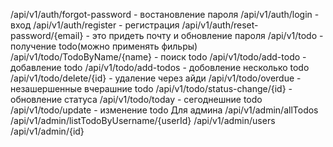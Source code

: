 /api/v1/auth/forgot-password - востановление пароля
/api/v1/auth/login - вход
/api/v1/auth/register - регистрация
/api/v1/auth/reset-password/{email} - это придеть почту и обновление пароля
/api/v1/todo - получение todo(можно применять фильры)
/api/v1/todo/TodoByName/{name} - поиск todo
/api/v1/todo/add-todo - добавление todo
/api/v1/todo/add-todos - добовление несколько todo
/api/v1/todo/delete/{id}  - удаление через айди
/api/v1/todo/overdue - незашершенные вчерашние todo
/api/v1/todo/status-change/{id} - обновление статуса
/api/v1/todo/today - сегоднешние todo
/api/v1/todo/update - изменение todo
Для админа
/api/v1/admin/allTodos
/api/v1/admin/listTodoByUsername/{userId}
/api/v1/admin/users
/api/v1/admin/{id}
